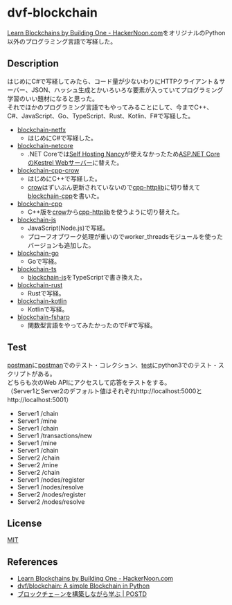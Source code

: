 # dvf-blockchain

[Learn Blockchains by Building One \- HackerNoon\.com](https://hackernoon.com/learn-blockchains-by-building-one-117428612f46)をオリジナルのPython以外のプログラミング言語で写経した。

## Description

はじめにC#で写経してみたら、コード量が少ないわりにHTTPクライアント＆サーバー、JSON、ハッシュ生成とかいろいろな要素が入っていてプログラミング学習のいい題材になると思った。  
それでほかのプログラミング言語でもやってみることにして、今までC++、C#、JavaScript、Go、TypeScript、Rust、Kotlin、F#で写経した。

- [blockchain-netfx](https://github.com/teheperor/dvf-blockchain/tree/master/blockchain-netfx)
  - はじめにC#で写経した。
- [blockchain-netcore](https://github.com/teheperor/dvf-blockchain/tree/master/blockchain-netcore)
  - .NET Coreでは[Self Hosting Nancy](https://github.com/NancyFx/Nancy/wiki/Self-Hosting-Nancy)が使えなかったため[ASP\.NET CoreのKestrel Webサーバー](https://docs.microsoft.com/ja-jp/aspnet/core/fundamentals/servers/kestrel)に替えた。
- [blockchain-cpp-crow](https://github.com/teheperor/dvf-blockchain/tree/master/blockchain-cpp-crow)
  - はじめにC++で写経した。
  - [crow](https://github.com/ipkn/crow)はずいぶん更新されていないので[cpp\-httplib](https://github.com/yhirose/cpp-httplib)に切り替えて[blockchain-cpp](https://github.com/teheperor/dvf-blockchain/tree/master/blockchain-cpp)を書いた。
- [blockchain-cpp](https://github.com/teheperor/dvf-blockchain/tree/master/blockchain-cpp)
  - C++版を[crow](https://github.com/ipkn/crow)から[cpp\-httplib](https://github.com/yhirose/cpp-httplib)を使うように切り替えた。
- [blockchain-js](https://github.com/teheperor/dvf-blockchain/tree/master/blockchain-js)
  - JavaScript(Node.js)で写経。
  - プローフオブワーク処理が重いのでworker_threadsモジュールを使ったバージョンも追加した。
- [blockchain-go](https://github.com/teheperor/dvf-blockchain/tree/master/blockchain-go)
  - Goで写経。
- [blockchain-ts](https://github.com/teheperor/dvf-blockchain/tree/master/blockchain-ts)
  - [blockchain-js](https://github.com/teheperor/dvf-blockchain/tree/master/blockchain-js)をTypeScriptで書き換えた。
- [blockchain-rust](https://github.com/teheperor/dvf-blockchain/tree/master/blockchain-rust)
  - Rustで写経。
- [blockchain-kotlin](https://github.com/teheperor/dvf-blockchain/tree/master/blockchain-kotlin)
  - Kotlinで写経。
- [blockchain-fsharp](https://github.com/teheperor/dvf-blockchain/tree/master/blockchain-fsharp)
  - 関数型言語をやってみたかったのでF#で写経。

## Test

[postman](https://github.com/teheperor/dvf-blockchain/tree/master/postman)に[postman](https://www.getpostman.com/products)でのテスト・コレクション、[test](https://github.com/teheperor/dvf-blockchain/tree/master/test)にpython3でのテスト・スクリプトがある。  
どちらも次のWeb APIにアクセスして応答をテストをする。  
（Server1とServer2のデフォルト値はそれぞれhttp://localhost:5000とhttp://localhost:5001）
- Server1 /chain
- Server1 /mine
- Server1 /chain
- Server1 /transactions/new
- Server1 /mine
- Server1 /chain
- Server2 /chain
- Server2 /mine
- Server2 /chain
- Server1 /nodes/register
- Server1 /nodes/resolve
- Server2 /nodes/register
- Server2 /nodes/resolve

## License

[MIT](https://github.com/tcnksm/tool/blob/master/LICENCE)

## References
- [Learn Blockchains by Building One \- HackerNoon\.com](https://hackernoon.com/learn-blockchains-by-building-one-117428612f46)
- [dvf/blockchain: A simple Blockchain in Python](https://github.com/dvf/blockchain)
- [ブロックチェ－ンを構築しながら学ぶ \| POSTD](https://postd.cc/learn-blockchains-by-building-one/)
